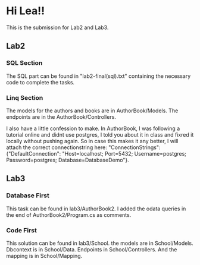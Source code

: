 # Hi Lea!!
This is the submission for Lab2 and Lab3.

## Lab2
### SQL Section
The SQL part can be found in "lab2-final(sql).txt" containing the necessary code to complete the tasks.

### Linq Section
The models for the authors and books are in AuthorBook/Models. The endpoints are in the AuthorBook/Controllers. 

I also have a little confession to make. In AuthorBook, I was following a tutorial online and didnt use postgres, I told you about it in class and fixred it locally without pushing again. So in case this makes it any better, I will attach the correct connectionstring here: 
"ConnectionStrings": {"DefaultConnection": "Host=localhost; Port=5432; Username=postgres; Password=postgres; Database=DatabaseDemo"}.

## Lab3
### Database First
This task can be found in lab3/AuthorBook2.
I added the odata queries in the end of AuthorBook2/Program.cs as comments.

### Code First
This solution can be found in lab3/School.
the models are in School/Models. Dbcontext is in School/Data. Endpoints in School/Controllers. And the mapping is in School/Mapping.
 
